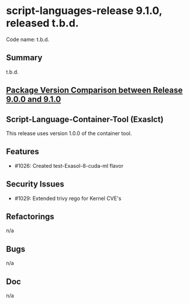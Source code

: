 # script-languages-release 9.1.0, released t.b.d.

Code name: t.b.d.

## Summary

t.b.d.

## [Package Version Comparison between Release 9.0.0 and 9.1.0](package_diffs/9.1.0/README.md)

## Script-Language-Container-Tool (Exaslct)

This release uses version 1.0.0 of the container tool. 

## Features

 - #1026: Created test-Exasol-8-cuda-ml flavor


## Security Issues

  - #1029: Extended trivy rego for Kernel CVE's

## Refactorings

 n/a

## Bugs

 n/a

## Doc

 n/a
 